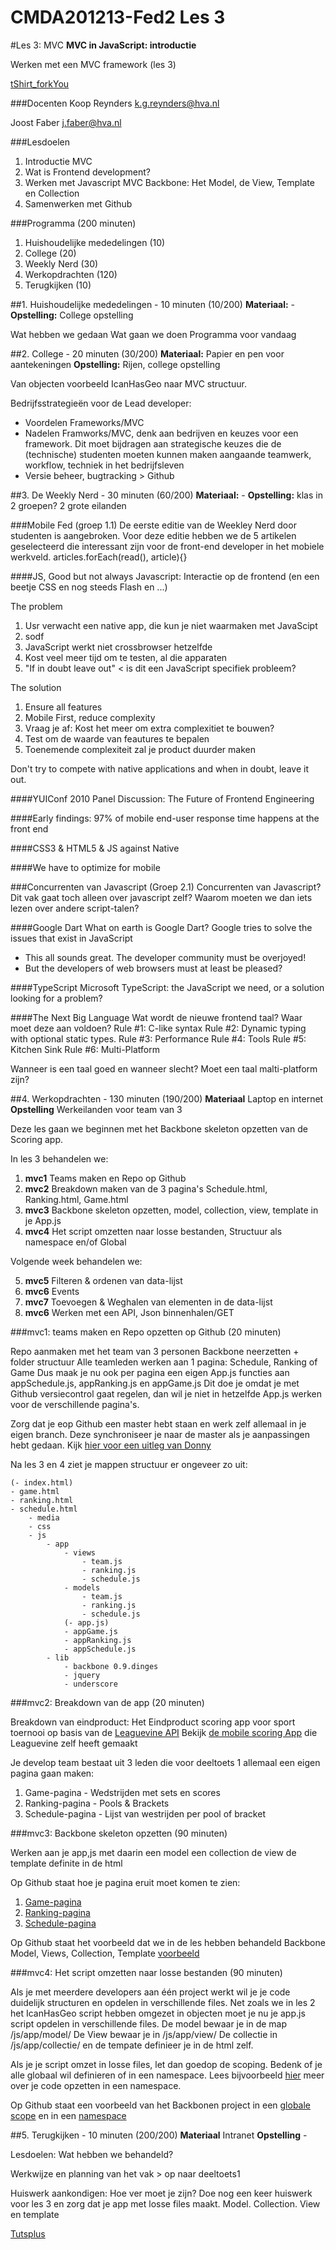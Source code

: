 CMDA201213-Fed2 Les 3
=====================

#Les 3: MVC
**MVC in JavaScript: introductie**

Werken met een MVC framework (les 3) 

[tShirt_forkYou](http://shop.github.com/products/fork-you-shirt-mens-medium)

###Docenten
Koop Reynders k.g.reynders@hva.nl 

Joost Faber j.faber@hva.nl

###Lesdoelen
1. Introductie MVC
2. Wat is Frontend development?
3. Werken met Javascript MVC Backbone: Het Model, de View, Template en Collection
4. Samenwerken met Github


###Programma (200 minuten)

1. Huishoudelijke mededelingen (10) 
2. College (20)
3. Weekly Nerd (30) 
4. Werkopdrachten (120)
5. Terugkijken (10) 
		
		

##1. Huishoudelijke mededelingen - 10 minuten (10/200)
**Materiaal:** - 
**Opstelling:** College opstelling

Wat hebben we gedaan
Wat gaan we doen
Programma voor vandaag


##2. College - 20 minuten (30/200)
**Materiaal:** Papier en pen voor aantekeningen
**Opstelling:** Rijen, college opstelling

Van objecten voorbeeld IcanHasGeo naar MVC structuur.

Bedrijfsstrategieën voor de Lead developer:

- Voordelen Frameworks/MVC
- Nadelen Framworks/MVC, denk aan bedrijven en keuzes voor een framework.
Dit moet bijdragen aan strategische keuzes die de (technische) studenten moeten kunnen maken aangaande teamwerk, workflow, techniek in het bedrijfsleven
- Versie beheer, bugtracking > Github



##3. De Weekly Nerd - 30 minuten (60/200)
**Materiaal:** -
**Opstelling:** klas in 2 groepen? 2 grote eilanden

###Mobile Fed (groep 1.1)
De eerste editie van de Weekley Nerd door studenten is aangebroken. Voor deze editie hebben we de 5 artikelen geselecteerd die interessant zijn voor de front-end developer in het mobiele werkveld. articles.forEach(read(), article){}

####JS, Good but not always
Javascript: Interactie op de frontend (en een beetje CSS en nog steeds Flash en ...)

The problem

 1. Usr verwacht een native app, die kun je niet waarmaken met JavaScipt
 2. sodf 
 3. JavaScript werkt niet crossbrowser hetzelfde
 4. Kost veel meer tijd om te testen, al die apparaten
 5. "If in doubt leave out" < is dit een JavaScript specifiek probleem?

The solution

 1. Ensure all features
 2. Mobile First, reduce complexity
 3. Vraag je af: Kost het meer om extra complexitiet te bouwen?
 4. Test om de waarde van feautures te bepalen
 5. Toenemende complexiteit zal je product duurder maken
 
Don't try to compete with native applications and when in doubt, leave it out.

####YUIConf 2010 Panel Discussion: The Future of Frontend Engineering

####Early findings: 97% of mobile end-user response time happens at the front end

####CSS3 & HTML5 & JS against Native

####We have to optimize for mobile


###Concurrenten van Javascript (Groep 2.1)
Concurrenten van Javascript? Dit vak gaat toch alleen over javascript zelf? Waarom moeten we dan iets lezen over andere script-talen?

####Google Dart
What on earth is Google Dart?
Google tries to solve the issues that exist in JavaScript

 - This all sounds great. The developer community must be overjoyed!
 - But the developers of web browsers must at least be pleased?
 

####TypeScript
Microsoft TypeScript: the JavaScript we need, or a solution looking for a problem?

####The Next Big Language
Wat wordt de nieuwe frontend taal? Waar moet deze aan voldoen?
Rule #1: C-like syntax
Rule #2: Dynamic typing with optional static types.
Rule #3: Performance
Rule #4: Tools
Rule #5: Kitchen Sink
Rule #6: Multi-Platform

Wanneer is een taal goed en wanneer slecht?
Moet een taal malti-platform zijn?



##4. Werkopdrachten - 130 minuten (190/200)
**Materiaal** Laptop en internet
**Opstelling** Werkeilanden voor team van 3


Deze les gaan we beginnen met het Backbone skeleton opzetten van de Scoring app.

In les 3 behandelen we: 

 1. **mvc1** Teams maken en Repo op Github
 2. **mvc2** Breakdown maken van de 3 pagina's Schedule.html, Ranking.html, Game.html
 3. **mvc3** Backbone skeleton opzetten, model, collection, view, template in je App.js
 4. **mvc4** Het script omzetten naar losse bestanden, Structuur als namespace en/of Global

Volgende week behandelen we:

 5. **mvc5** Filteren & ordenen van data-lijst
 6. **mvc6** Events
 7. **mvc7** Toevoegen & Weghalen van elementen in de data-lijst
 8. **mvc6** Werken met een API, Json binnenhalen/GET

	

###mvc1: teams maken en Repo opzetten op Github (20 minuten)

Repo aanmaken met het team van 3 personen
Backbone neerzetten + folder structuur
Alle teamleden werken aan 1 pagina: Schedule, Ranking of Game
Dus maak je nu ook per pagina een eigen App.js functies aan appSchedule.js, appRanking.js en appGame.js
Dit doe je omdat je met Github versiecontrol gaat regelen, dan wil je niet in hetzelfde App.js werken voor de verschillende pagina's.

Zorg dat je eop Github een master hebt staan en werk zelf allemaal in je eigen branch. Deze synchroniseer je naar de master als je aanpassingen hebt gedaan. Kijk [hier voor een uitleg van Donny](http://cl.ly/2Z0d2I114514)

Na les 3 en 4 ziet je mappen structuur er ongeveer zo uit:

	(- index.html)
	- game.html
	- ranking.html
	- schedule.html
		- media
		- css
		- js
			- app
				- views
					- team.js
					- ranking.js
					- schedule.js
				- models
					- team.js
					- ranking.js
					- schedule.js
				(- app.js) 
				- appGame.js
				- appRanking.js
				- appSchedule.js
			- lib
				- backbone 0.9.dinges
				- jquery
				- underscore

###mvc2: Breakdown van de app (20 minuten)

Breakdown van eindproduct:
Het Eindproduct scoring app voor sport toernooi op basis van de [Leaguevine API](https://www.leaguevine.com/tournaments/18519/threesome/) 
Bekijk [de mobile scoring App](https://m.leaguevine.com) die Leaguevine zelf heeft gemaakt

Je develop team bestaat uit 3 leden die voor deeltoets 1 allemaal een eigen pagina gaan maken:

1. Game-pagina - Wedstrijden met sets en scores
2. Ranking-pagina - Pools & Brackets
3. Schedule-pagina - Lijst van westrijden per pool of bracket



###mvc3: Backbone skeleton opzetten (90 minuten)

Werken aan je app,js met daarin
een model
een collection
de view
de template definite in de html

Op Github staat hoe je pagina eruit moet komen te zien:

1. [Game-pagina](https://github.com/KoopReynders/CMDA1213-Fed2/blob/master/Les%203/Lesopdrachten/Backbone%20Skeleton/game.html)
2. [Ranking-pagina](https://github.com/KoopReynders/CMDA1213-Fed2/blob/master/Les%203/Lesopdrachten/Backbone%20Skeleton/ranking.html)
3. [Schedule-pagina](https://github.com/KoopReynders/CMDA1213-Fed2/blob/master/Les%203/Lesopdrachten/Backbone%20Skeleton/schedule.html)

Op Github staat het voorbeeld dat we in de les hebben behandeld
Backbone Model, Views, Collection, Template [voorbeeld](https://github.com/KoopReynders/CMDA1213-Fed2/blob/master/Les%203/Lesopdrachten/Backbone%20Tournaments/js/app/app.js)

###mvc4: Het script omzetten naar losse bestanden (90 minuten)

Als je met meerdere developers aan één project werkt wil je je code duidelijk structuren en opdelen in verschillende files. Net zoals we in les 2 het IcanHasGeo script hebben omgezet in objecten moet je nu je app.js script opdelen in verschillende files.
De model bewaar je in de map /js/app/model/
De View bewaar je in /js/app/view/
De collectie in /js/app/collectie/
en de tempate definieer je in de html zelf.

Als je je script omzet in losse files, let dan goedop de scoping. Bedenk of je alle globaal wil definieren of in een namespace. Lees bijvoorbeeld [hier](http://elegantcode.com/2011/01/26/basic-javascript-part-8-namespaces/) meer over je code opzetten in een namespace.

Op Github staat een voorbeeld van het Backbonen project in een [globale scope](https://github.com/KoopReynders/CMDA1213-Fed2/tree/master/Les%203/Lesopdrachten/Backbone%20Tournaments%20global) en in een [namespace](https://github.com/KoopReynders/CMDA1213-Fed2/tree/master/Les%203/Lesopdrachten/Backbone%20Tournaments%20namespace) 


##5. Terugkijken - 10 minuten (200/200)
**Materiaal** Intranet
**Opstelling** - 

Lesdoelen: Wat hebben we behandeld? 

Werkwijze en planning van het vak > op naar deeltoets1

Huiswerk aankondigen: Hoe ver moet je zijn?
Doe nog een keer huiswerk voor les 3 en zorg dat je app met losse files maakt. Model. Collection. View en template

[Tutsplus](http://net.tutsplus.com/?s=backbone)






